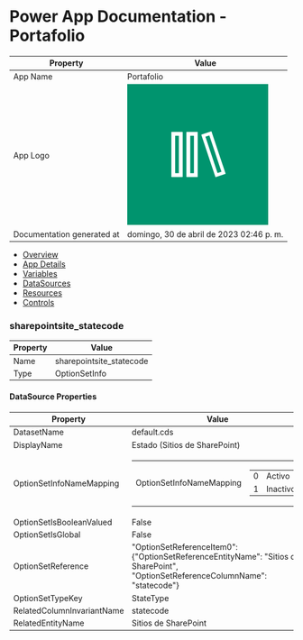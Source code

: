﻿# Power App Documentation \- Portafolio

| Property                   | Value                                    |
| -------------------------- | ---------------------------------------- |
| App Name                   | Portafolio                               |
| App Logo                   | ![App Logo](resources/applogoSmall.png)  |
| Documentation generated at | domingo, 30 de abril de 2023 02:46 p. m. |

- [Overview](index-Portafolio.md)
- [App Details](appdetails-Portafolio.md)
- [Variables](variables-Portafolio.md)
- [DataSources](datasources-Portafolio.md)
- [Resources](resources-Portafolio.md)
- [Controls](controls-Portafolio.md)

### sharepointsite\_statecode

| Property | Value                     |
| -------- | ------------------------- |
| Name     | sharepointsite\_statecode |
| Type     | OptionSetInfo             |

#### DataSource Properties

| Property                   | Value                                                                                                                                                   |
| -------------------------- | ------------------------------------------------------------------------------------------------------------------------------------------------------- |
| DatasetName                | default.cds                                                                                                                                             |
| DisplayName                | Estado (Sitios de SharePoint)                                                                                                                           |
| OptionSetInfoNameMapping   | <table><tr><td>OptionSetInfoNameMapping</td><td><table><tr><td>0</td><td>Activo</td></tr><tr><td>1</td><td>Inactivo</td></tr></table></td></tr></table> |
| OptionSetIsBooleanValued   | False                                                                                                                                                   |
| OptionSetIsGlobal          | False                                                                                                                                                   |
| OptionSetReference         | "OptionSetReferenceItem0": {"OptionSetReferenceEntityName": "Sitios de SharePoint", "OptionSetReferenceColumnName": "statecode"}                        |
| OptionSetTypeKey           | StateType                                                                                                                                               |
| RelatedColumnInvariantName | statecode                                                                                                                                               |
| RelatedEntityName          | Sitios de SharePoint                                                                                                                                    |
